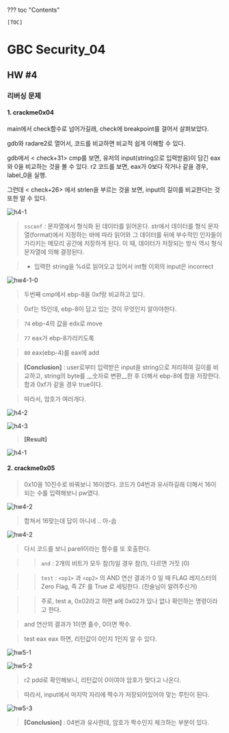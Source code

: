 ??? toc "Contents"

    [TOC]

# GBC Security_04

## HW #4

### 리버싱 문제

#### 1. crackme0x04
 
main에서 check함수로 넘어가길래, check에 breakpoint를 걸어서 살펴보았다.  

gdb와 radare2로 열어서, 코드를 비교하면 비교적 쉽게 이해할 수 있다.   

gdb에서 < check+31> cmp를 보면, 유저의 input(string으로 입력받음)이 담긴 eax와 0을 비교하는 것을 볼 수 있다. r2 코드를 보면, eax가 0보다 작거나 같을 경우, label_0을 실행.

그런데 < check+26> 에서 strlen을 부르는 것을 보면, input의 길이를 비교한다는 것 또한 알 수 있다.

![h4-1](https://user-images.githubusercontent.com/47182864/61100593-b4b59600-a4a1-11e9-89b3-6c7758c06abc.png)

> `sscanf` : 문자열에서 형식화 된 데이터를 읽어온다. str에서 데이터를 형식 문자열(format)에서 지정하는 바에 따라 읽어와 그 데이터를 뒤에 부수적인 인자들이 가리키는 메모리 공간에 저장하게 된다. 이 때, 데이터가 저장되는 방식 역시 형식 문자열에 의해 결정된다.  

> * 입력한 string을 %d로 읽어오고 있어서 int형 이외의 input은 incorrect

![hw4-1-0](https://user-images.githubusercontent.com/47182864/61102537-33fa9800-a4a9-11e9-92e7-db2dc90aff26.png)

> 두번째 cmp에서 ebp-8을 0xf랑 비교하고 있다. 

> 0xf는 15인데, ebp-8이 담고 있는 것이 무엇인지 알아야한다.  

> `74` ebp-4의 값을 edx로 move 

> `77` eax가 ebp-8가리키도록 

> `80` eax(ebp-4)를 eax에 add  

> __[Conclusion]__  : user로부터 입력받은 input을 string으로 처리하여 길이를 비교하고, string의 byte를 __숫자로 변환__한 후 더해서 ebp-8에 합을 저장한다. 합과 0xf가 같을 경우 true이다.

> 따라서, 암호가 여러개다.

![h4-2](https://user-images.githubusercontent.com/47182864/61100594-b54e2c80-a4a1-11e9-9ece-c403eb264c3b.png)

![h4-3](https://user-images.githubusercontent.com/47182864/61100595-b54e2c80-a4a1-11e9-90e5-af98c30a665c.png)

> __[Result]__ 

![h4-1](https://user-images.githubusercontent.com/47182864/61101596-52f72b00-a4a5-11e9-948d-2a3987a10e52.png)

#### 2. crackme0x05

> 0x10을 10진수로 바꿔보니 16이였다. 코드가 04번과 유사하길래 더해서 16이 되는 수를 입력해보니 pw였다.

![hw4-2](https://user-images.githubusercontent.com/47182864/61102282-2db7ec00-a4a8-11e9-8f16-cc7d1ab9325c.png)

> 합쳐서 16맞는데 답이 아니네 .. 아-숩 

![hw4-2](https://user-images.githubusercontent.com/47182864/61103397-c3ee1100-a4ac-11e9-98ef-434ac4c31ef6.png)

> 다시 코드를 보니 parell이라는 함수를 또 호출한다. 

> > `and` : 2개의 비트가 모두 참(1)일 경우 참(1), 다르면 거짓 (0)  

> > `test` : `<op1>` 과 `<op2>` 의 AND 연산 결과가 0 일 때 FLAG 레지스터의 Zero Flag, 즉 ZF 를 True 로 세팅한다. (찬솔님이 알려주신거)

> > 주로, test a, 0x02라고 하면 a에 0x02가 있나 없나 확인하는 명령이라고 한다.

> and 연산의 결과가 1이면 홀수, 0이면 짝수.

> test eax eax 하면, 리턴값이 0인지 1인지 알 수 있다.

![hw5-1](https://user-images.githubusercontent.com/47182864/61103727-2267bf00-a4ae-11e9-8236-5e51a855009f.png)

![hw5-2](https://user-images.githubusercontent.com/47182864/61103728-23005580-a4ae-11e9-8aa2-68594177eef8.png)

> r2 pdd로 확인해보니, 리턴값이 0이여야 암호가 맞다고 나온다.

> 따라서, input에서 마지막 자리에 짝수가 저장되어있어야 맞는 루틴이 된다.

![hw5-3](https://user-images.githubusercontent.com/47182864/61104007-8c349880-a4af-11e9-8abc-cff98141bf81.png)

> __[Conclusion]__ : 04번과 유사한데, 암호가 짝수인지 체크하는 부분이 있다.